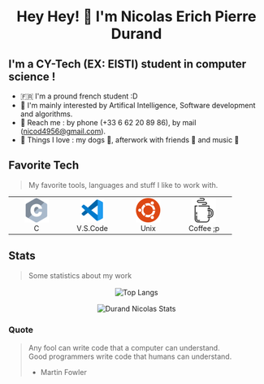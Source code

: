 <h1 align="center">
Hey Hey! 👋 I'm Nicolas Erich Pierre Durand
</h1>

<h2> I'm a CY-Tech (EX: EISTI) student in computer science ! </h2>
  
- 🇫🇷 I'm a pround french student :D 
- 👀 I'm mainly interested by Artifical Intelligence, Software development and algorithms.
- 📱 Reach me : by phone (+33 6 62 20 89 86), by mail (nicod4956@gmail.com).
- 💛 Things I love : my dogs 🐶, afterwork with friends 🍻 and music 🎵

## Favorite Tech
> My favorite tools, languages and stuff I like to work with.

<table align="center">
  <tr>
  <td align="center" width="96">
        <img src="./c.svg" width="48" height="48" alt="C" />
      </a>
      <br>C
    </td>
    <td align="center" width="96">
        <img src="./vscode.svg" width="48" height="48" alt="V.S.Code" />
      </a>
      <br>V.S.Code
    </td>
    <td align="center" width="96">
        <img src="./ubuntu.svg" width="48" height="48" alt="Ubuntu" />
      </a>
      <br>Unix
    </td>
    <td align="center" width="96">
        <img src="./coffee.svg" width="48" height="48" alt="Coffee" />
      </a>
      <br>Coffee ;p
    </td>
  </tr>
</table>

## Stats
> Some statistics about my work

<p align="center">
    <img align="center"  src="https://github-readme-stats.vercel.app/api/top-langs/?username=Durandnico&count_private=true&title_color=fff&text_color=9f9f9f&bg_color=181818&border_color=0055CC&layout=compact&langs_count=10&custom_title=Languages%20In%20My%20Public%20Codes" alt="Top Langs" />
</p>

<p align="center">
    <img align="center"  src="https://github-readme-stats.vercel.app/api/?username=Durandnico&show_icons=true&count_private=true&title_color=fff&icon_color=0055CC&text_color=9f9f9f&bg_color=181818&border_color=0055CC&hide=contribs,issues&custom_title=My%20GitHub%20Stats" alt="Durand Nicolas Stats" />
</p>

### Quote
>Any fool can write code that a computer can understand.  
>Good programmers write code that humans can understand.  
> - Martin Fowler
